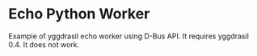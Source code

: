 Echo Python Worker
==================

Example of yggdrasil echo worker using D-Bus API. It requires yggdrasil 0.4.
It does not work.